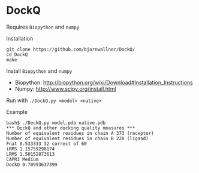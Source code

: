 # DockQ
Requires `Biopython` and `numpy` 

Installation
```
git clone https://github.com/bjornwallner/DockQ/
cd DockQ
make
```
Install `Biopython` and `numpy` 
- Biopython: http://biopython.org/wiki/Download#Installation_Instructions
- Numpy: http://www.scipy.org/install.html




Run with
`./DockQ.py <model> <native>`

Example
```
bash$ ./DockQ.py model.pdb native.pdb
*** DockQ and other docking quality measures *** 
Number of equivalent residues in chain A 373 (receptor)
Number of equivalent residues in chain B 228 (ligand)
Fnat 0.533333 32 correct of 60
iRMS 1.15759298174
LRMS 1.50152873613
CAPRI Medium
DockQ 0.70993637399
